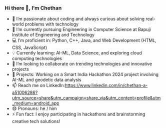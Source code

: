 ### Hi there 👋, I’m Chethan

- 👀 I’m passionate about coding and always curious about solving real-world problems with technology
- 🌱 I’m currently pursuing Engineering in Computer Science at Bapuji Institute of Engineering and Technology
- 💻 I’m proficient in: Python, C++, Java, and Web Development (HTML, CSS, JavaScript)
- 💡 Currently learning: AI-ML, Data Science, and exploring cloud computing technologies
- 💞️ I’m looking to collaborate on trending technologies and innovative projects
- 🚀 Projects: Working on a Smart India Hackathon 2024 project involving AI-ML and geodetic data analysis
- 📫 Reach me on LinkedIn:https://www.linkedin.com/in/chethan-a-a51006286?utm_source=share&utm_campaign=share_via&utm_content=profile&utm_medium=android_app
- 😄 Pronouns: he / him
- ⚡ Fun fact: I enjoy participating in hackathons and brainstorming creative tech solutions!
